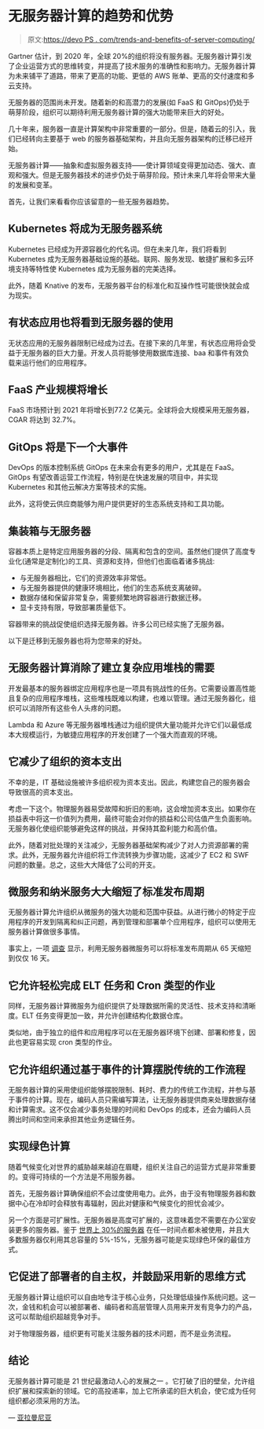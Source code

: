 # 无服务器计算的趋势和优势

> 原文:[https://devo PS . com/trends-and-benefits-of-server-computing/](https://devops.com/trends-and-benefits-of-serverless-computing/)

Gartner 估计，到 2020 年，全球 20%的组织将没有服务器。无服务器计算引发了企业运营方式的思维转变，并提高了技术服务的准确性和影响力。无服务器计算为未来铺平了道路，带来了更高的功能、更低的 AWS 账单、更高的交付速度和多云支持。

无服务器的范围尚未开发。随着新的和高潜力的发展(如 FaaS 和 GitOps)仍处于萌芽阶段，组织可以期待利用无服务器计算的强大功能带来巨大的好处。

几十年来，服务器一直是计算架构中非常重要的一部分。但是，随着云的引入，我们已经转向主要基于 web 的服务器基础架构，并且向无服务器架构的迁移已经开始。

无服务器计算——抽象和虚拟服务器支持——使计算领域变得更加动态、强大、直观和强大。但是无服务器技术的进步仍处于萌芽阶段。预计未来几年将会带来大量的发展和变革。

首先，让我们来看看你应该留意的一些无服务器趋势。

## **Kubernetes 将成为无服务器系统**

Kubernetes 已经成为开源容器化的代名词。但在未来几年，我们将看到 Kubernetes 成为无服务器基础设施的基础。联网、服务发现、敏捷扩展和多云环境支持等特性使 Kubernetes 成为无服务器的完美选择。

此外，随着 Knative 的发布，无服务器平台的标准化和互操作性可能很快就会成为现实。

## **有状态应用也将看到无服务器的使用**

无状态应用的无服务器限制已经成为过去。在接下来的几年里，有状态应用将会受益于无服务器的巨大力量。开发人员将能够使用数据库连接、baa 和事件有效负载来运行他们的应用程序。

## **FaaS 产业规模将增长**

FaaS 市场预计到 2021 年将增长到[](https://www.businesswire.com/news/home/20170227006262/en/7.72-Billion-Function-as-a-Service-Market-2017---Global)77.2 亿美元。全球将会大规模采用无服务器，CGAR 将达到 32.7%。

## **GitOps 将是下一个大事件**

DevOps 的版本控制系统 GitOps 在未来会有更多的用户，尤其是在 FaaS。GitOps 有望改善运营工作流程，特别是在快速发展的项目中，并实现 Kubernetes 和其他云解决方案等技术的实施。

此外，这将使云供应商能够为用户提供更好的生态系统支持和工具功能。

## **集装箱与无服务器**

容器本质上是特定应用服务器的分段、隔离和包含的空间。虽然他们提供了高度专业化(通常是定制化)的工具、资源和支持，但他们也面临着诸多挑战:

*   与无服务器相比，它们的资源效率非常低。
*   与无服务器提供的健康环境相比，他们的生态系统支离破碎。
*   数据存储和保留非常复杂，需要频繁地跨容器进行数据迁移。
*   显卡支持有限，导致部署质量低下。

容器带来的挑战促使组织选择无服务器。许多公司已经实施了无服务器。

以下是迁移到无服务器也将为您带来的好处。

## **无服务器计算消除了建立复杂应用堆栈的需要**

开发最基本的服务器绑定应用程序也是一项具有挑战性的任务。它需要设置高性能且复杂的应用程序堆栈，这些堆栈既难以构建，也难以管理。通过无服务器化，组织可以消除所有这些令人头疼的问题。

Lambda 和 Azure 等无服务器堆栈通过为组织提供大量功能并允许它们以最低成本大规模运行，为敏捷应用程序的开发创建了一个强大而直观的环境。

## **它减少了组织的资本支出**

不幸的是，IT 基础设施被许多组织视为资本支出。因此，构建您自己的服务器会导致很高的资本支出。

考虑一下这个。物理服务器易受故障和折旧的影响，这会增加资本支出。如果你在损益表中将这一价值列为费用，最终可能会对你的损益和公司估值产生负面影响。无服务器化使组织能够避免这样的挑战，并保持其盈利能力和高价值。

此外，随着对批处理的关注减少，无服务器基础架构减少了对人力资源部署的需求。此外，无服务器允许组织将工作流转换为步骤功能，这减少了 EC2 和 SWF 问题的数量。总之，这些大大降低了公司的开支。

## **微服务和纳米服务大大缩短了标准发布周期**

无服务器计算允许组织从微服务的强大功能和范围中获益。从进行微小的特定于应用程序的开发到隔离和纠正问题，再到管理和部署单个应用程序，组织可以使用无服务器计算做很多事情。

事实上，一项 [调查](https://algorithmia.com/blog/introduction-to-serverless-microservices) 显示，利用无服务器微服务可以将标准发布周期从 65 天缩短到仅仅 16 天。

## **它允许轻松完成 ELT 任务和 Cron 类型的作业**

同样，无服务器计算微服务为组织提供了处理数据所需的灵活性、技术支持和清晰度。ELT 任务变得更加一致，并允许创建结构化数据仓库。

类似地，由于独立的组件和应用程序可以在无服务器环境下创建、部署和修复，因此也更容易实现 cron 类型的作业。

## **它允许组织通过基于事件的计算摆脱传统的工作流程**

无服务器计算的采用使组织能够摆脱限制、耗时、费力的传统工作流程，并参与基于事件的计算。现在，编码人员只需编写算法，让无服务器提供商来处理数据存储和计算需求。这不仅会减少事务处理的时间和 DevOps 的成本，还会为编码人员腾出时间和空间来承担其他业务逻辑任务。

## **实现绿色计算**

随着气候变化对世界的威胁越来越迫在眉睫，组织关注自己的运营方式是非常重要的。变得可持续的一个方法是不用服务器。

首先，无服务器计算确保组织不会过度使用电力。此外，由于没有物理服务器和数据中心在冷却时会释放有毒辐射，因此对健康和气候变化的担忧会减少。

另一个方面是可扩展性。无服务器是高度可扩展的，这意味着您不需要在办公室安装更多的服务器。鉴于 [世界上 30%的服务器](https://www.forbes.com/sites/benkepes/2015/06/03/30-of-servers-are-sitting-comatose-according-to-research/?utm_source=datafloq&utm_medium=ref&utm_campaign=datafloq#59446d2359c7) 在任一时间点都未被使用，并且大多数服务器仅利用其总容量的 5%-15%，无服务器可能是实现绿色环保的最佳方式。

## **它促进了部署者的自主权，并鼓励采用新的思维方式**

无服务器计算让组织可以自由地专注于核心业务，只处理低级操作系统问题。这一次，金钱和机会可以被部署者、编码者和高层管理人员用来开发有竞争力的产品，这可以帮助组织超越竞争对手。

对于物理服务器，组织更有可能关注服务器的技术问题，而不是业务流程。

## **结论**

无服务器计算可能是 21 世纪最激动人心的发展之一 。它打破了旧的壁垒，允许组织扩展和探索新的领域。它的高投递率，加上它所承诺的巨大机会，使它成为任何组织都必须采用的方法。

— [亚拉曼尼亚](https://devops.com/author/subramonian-sarma/)